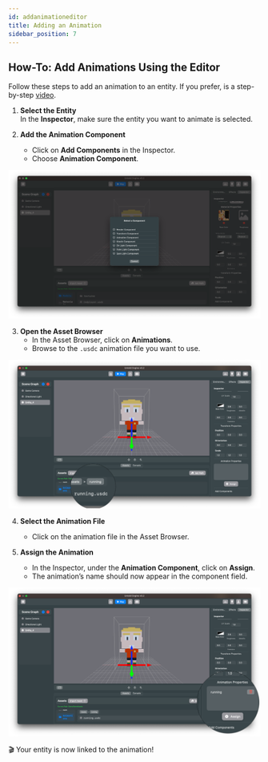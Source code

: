 ```yaml
---
id: addanimationeditor
title: Adding an Animation
sidebar_position: 7
---
```


## How-To: Add Animations Using the Editor

Follow these steps to add an animation to an entity. If you prefer, is a step-by-step [video](https://vimeo.com/1117004242?share=copy#t=0).

1. **Select the Entity**  
   In the **Inspector**, make sure the entity you want to animate is selected.  

2. **Add the Animation Component**  
   - Click on **Add Components** in the Inspector.  
   - Choose **Animation Component**.  

![add animation component](../images/add-animation-component.png)

3. **Open the Asset Browser**  
   - In the Asset Browser, click on **Animations**.  
   - Browse to the `.usdc` animation file you want to use.  

![select animation file](../images/animation-running.png)

4. **Select the Animation File**  
   - Click on the animation file in the Asset Browser.  

5. **Assign the Animation**  
   - In the Inspector, under the **Animation Component**, click on **Assign**.  
   - The animation’s name should now appear in the component field.  

![Animation selected](../images/animation-assign.png)

🎬 Your entity is now linked to the animation!

